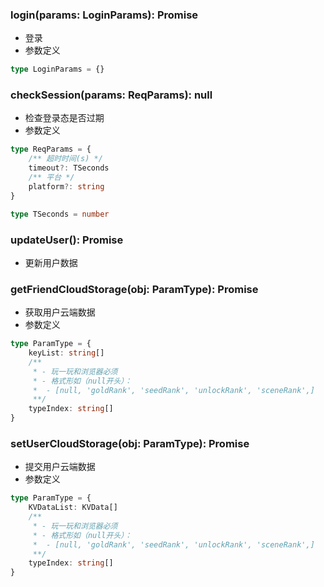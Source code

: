 ### **login(params: LoginParams): Promise**
- 登录
- 参数定义

```typescript
type LoginParams = {}

```


### **checkSession(params: ReqParams): null**
- 检查登录态是否过期
- 参数定义

```typescript
type ReqParams = {
	/** 超时时间(s) */
	timeout?: TSeconds
	/** 平台 */
	platform?: string
}

```


```typescript
type TSeconds = number

```


### **updateUser(): Promise**
- 更新用户数据


### **getFriendCloudStorage(obj: ParamType): Promise**
- 获取用户云端数据
- 参数定义

```typescript
type ParamType = {
	keyList: string[]
	/**
	 * - 玩一玩和浏览器必须
	 * - 格式形如（null开头）：
	 * 	- [null, 'goldRank', 'seedRank', 'unlockRank', 'sceneRank',]
	 **/
	typeIndex: string[]
}

```


### **setUserCloudStorage(obj: ParamType): Promise**
- 提交用户云端数据
- 参数定义

```typescript
type ParamType = {
	KVDataList: KVData[]
	/**
	 * - 玩一玩和浏览器必须
	 * - 格式形如（null开头）：
	 * 	- [null, 'goldRank', 'seedRank', 'unlockRank', 'sceneRank',]
	 **/
	typeIndex: string[]
}

```


